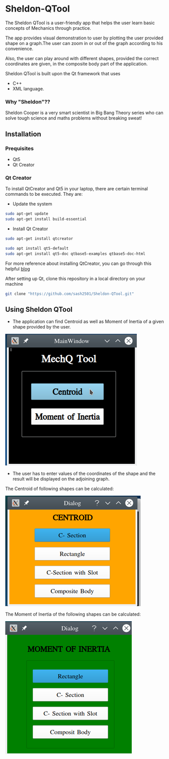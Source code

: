# Sheldon-QTool
The Sheldon QTool is a user-friendly app that helps the user learn basic concepts of Mechanics through practice.

The app provides visual demonstration to user by plotting the user provided shape on a graph.The user can zoom in or out of the graph according to his convenience.

Also, the user can play around with different shapes, provided the correct coordinates are given, in the composite body part of the application.

Sheldon QTool is built upon the Qt framework that uses 
- C++ 
- XML language.

### Why "Sheldon"??
Sheldon Cooper is a very smart scientist in Big Bang Theory series who can solve tough science and maths problems without breaking sweat!

## Installation

### Prequisites
- Qt5
- Qt Creator

### Qt Creator
To install QtCreator and Qt5 in your laptop, there are certain terminal commands to be executed. They are:

- Update the system
```bash
sudo apt-get update
sudo apt-get install build-essential
```
- Install Qt Creator
```bash
sudo apt-get install qtcreator
```
```bash
sudo apt install qt5-default
sudo apt-get install qt5-doc qtbase5-examples qtbase5-doc-html
```
For more reference about installing QtCreator, you can go through this helpful [blog](https://lucidar.me/en/dev-c-cpp/how-to-install-qt-creator-on-ubuntu-18-04/)

After setting up Qt, clone this repository in a local directory on your machine

```bash
git clone "https://github.com/sash2501/Sheldon-QTool.git"
```
## Using Sheldon QTool
- The application can find Centroid as well as Moment of Inertia  of a given shape provided by the user.

<img src = "/ui_ss/MainWindow.png">

- The user has to enter values of the coordinates of the shape and the result will be displayed on the adjoining graph.

The Centroid of following shapes can be calculated:

<img src = "/ui_ss/Centroid.png">

The Moment of Inertia of the following shapes can be calculated:

<img src = "/ui_ss/MOI.png">


